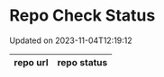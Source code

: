 # Repo Check Status

Updated on 2023-11-04T12:19:12

| repo url | repo status |
| -------- | -------- | 
